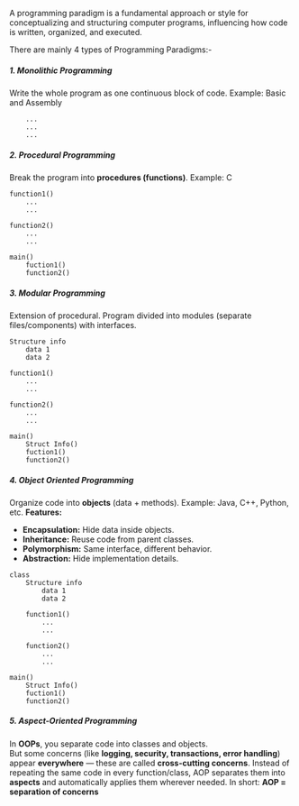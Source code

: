 A programming paradigm is a fundamental approach or style for conceptualizing and structuring computer programs, influencing how code is written, organized, and executed.

There are mainly 4 types of Programming Paradigms:-

##### 1. Monolithic Programming
Write the whole program as one continuous block of code. Example: Basic and Assembly
```
	...
	...
	...
```

##### 2. Procedural Programming
Break the program into **procedures (functions)**. Example: C
```
function1()
	...
	...
	
function2()
	...
	...
	
main()
	fuction1()
	function2()
```
##### 3. Modular Programming
Extension of procedural. Program divided into modules (separate files/components) with interfaces.
```
Structure info
	data 1
	data 2
	
function1()
	...
	...
	
function2()
	...
	...
	
main()
	Struct Info()
	fuction1()
	function2()
```

##### 4. Object Oriented Programming
Organize code into **objects** (data + methods). Example: Java, C++, Python, etc.
**Features:**
- **Encapsulation:** Hide data inside objects.
- **Inheritance:** Reuse code from parent classes.
- **Polymorphism:** Same interface, different behavior.
- **Abstraction:** Hide implementation details.
```
class
	Structure info
		data 1
		data 2
		
	function1()
		...
		...
		
	function2()
		...
		...
		
main()
	Struct Info()
	fuction1()
	function2()
```

##### 5. Aspect-Oriented Programming
In **OOPs**, you separate code into classes and objects.  
But some concerns (like **logging, security, transactions, error handling**) appear **everywhere** — these are called **cross-cutting concerns**.
Instead of repeating the same code in every function/class, AOP separates them into **aspects** and automatically applies them wherever needed.
In short: **AOP = separation of concerns**



